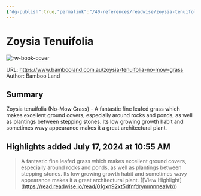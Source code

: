 ```yaml
---
{"dg-publish":true,"permalink":"/40-references/readwise/zoysia-tenuifolia/","tags":["rw/articles"]}
---
```


# Zoysia Tenuifolia

![rw-book-cover](https://www.bambooland.com.au/assets/full/ZOYTEN.jpg?20210309030943)
  
URL: https://www.bambooland.com.au/zoysia-tenuifolia-no-mow-grass
Author: Bamboo Land

## Summary

Zoysia tenuifolia (No-Mow Grass) - A fantastic fine leafed grass which makes excellent ground covers, especially around rocks and ponds, as well as plantings between stepping stones. Its low growing growth habit and sometimes wavy appearance makes it a great architectural plant.

## Highlights added July 17, 2024 at 10:55 AM
>A fantastic fine leafed grass which makes excellent ground covers, especially around rocks and ponds, as well as plantings between stepping stones. Its low growing growth habit and sometimes wavy appearance makes it a great architectural plant. ([View Highlight] (https://read.readwise.io/read/01gxn92xt5dfnfdrymmnnea1vb))


